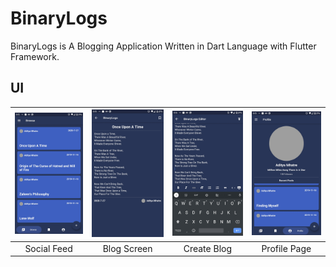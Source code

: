 # BinaryLogs

BinaryLogs is A Blogging Application Written in Dart Language with Flutter Framework.

## UI

<table>
  <thead>
    <tr>
      <th align="center">
        <a target="_blank" rel="noopener noreferrer" href="/Screenshots/Social_Feed.jpg">
          <img src="/Screenshots/Social_Feed.jpg" alt="Social Feed" style="max-width:100%;">
        </a>
      </th>
      <th align="center">
        <a target="_blank" rel="noopener noreferrer" href="/Screenshots/Blog.jpg">
          <img src="/Screenshots/Blog.jpg" alt="Blog Screen" style="max-width:100%;">
        </a>
      </th>
      <th align="center">
        <a target="_blank" rel="noopener noreferrer" href="/Screenshots/Create_Blog.jpg">
          <img src="/Screenshots/Create_Blog.jpg" alt="Create Blog" style="max-width:100%;">
        </a>
      </th>
      <th align="center">
        <a target="_blank" rel="noopener noreferrer" href="/Screenshots/Profile_Page.jpg">
          <img src="/Screenshots/Profile_Page.jpg" alt="Profile Page" style="max-width:100%;">
        </a>
      </th>
    </tr>
  </thead>
  <tbody>
    <tr>
      <td align="center">Social Feed</td>
      <td align="center">Blog Screen</td>
      <td align="center">Create Blog</td>
      <td align="center">Profile Page</td>
    </tr>
  </tbody>
</table>
